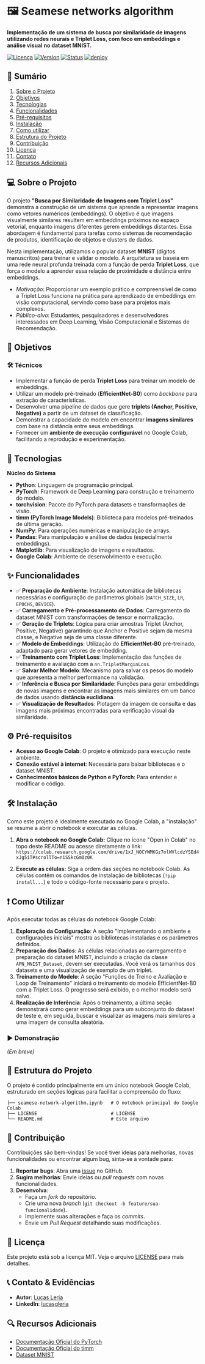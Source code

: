 # 🖼️ Seamese networks algorithm

**Implementação de um sistema de busca por similaridade de imagens utilizando redes neurais e Triplet Loss, com foco em embeddings e análise visual no dataset MNIST.**

[![Licença](https://img.shields.io/badge/license-MIT-blue.svg)](LICENSE)
[![Version](https://img.shields.io/badge/Version-2.3.0-green.svg)]()
[![Status](https://img.shields.io/badge/status-concluído-greend.svg)]()
[![deploy](https://img.shields.io/badge/depoly-inactive-red.svg)]()

## 📌 Sumário

1. [Sobre o Projeto](#-sobre-o-projeto)  
2. [Objetivos](#-objetivos)  
3. [Tecnologias](#-tecnologias)  
4. [Funcionalidades](#-funcionalidades)  
5. [Pré-requisitos](#%EF%B8%8F-pré-requisitos)  
6. [Instalação](#%EF%B8%8F-instalação)  
7. [Como utilizar](#-como-utilizar)
8. [Estrutura do Projeto](#-estrutura-do-projeto)
9. [Contribuição](#-contribuição)  
10. [Licença](#-licença)  
11. [Contato](#-contato)  
12. [Recursos Adicionais](#-recursos-adicionais)  

## 💻 Sobre o Projeto

O projeto **"Busca por Similaridade de Imagens com Triplet Loss"** demonstra a construção de um sistema que aprende a representar imagens como vetores numéricos (embeddings). O objetivo é que imagens visualmente similares resultem em embeddings próximos no espaço vetorial, enquanto imagens diferentes gerem embeddings distantes. Essa abordagem é fundamental para tarefas como sistemas de recomendação de produtos, identificação de objetos e clusters de dados.

Nesta implementação, utilizamos o popular dataset **MNIST** (dígitos manuscritos) para treinar e validar o modelo. A arquitetura se baseia em uma rede neural profunda treinada com a função de perda **Triplet Loss**, que força o modelo a aprender essa relação de proximidade e distância entre embeddings.

  - *Motivação*: Proporcionar um exemplo prático e compreensível de como a Triplet Loss funciona na prática para aprendizado de embeddings em visão computacional, servindo como base para projetos mais complexos.
  - *Público-alvo*: Estudantes, pesquisadores e desenvolvedores interessados em Deep Learning, Visão Computacional e Sistemas de Recomendação.

## 🎯 Objetivos

### 🛠️ Técnicos

  - Implementar a função de perda **Triplet Loss** para treinar um modelo de embeddings.
  - Utilizar um modelo pré-treinado (**EfficientNet-B0**) como *backbone* para extração de características.
  - Desenvolver uma pipeline de dados que gere **triplets (Anchor, Positive, Negative)** a partir de um dataset de classificação.
  - Demonstrar a capacidade do modelo em encontrar **imagens similares** com base na distância entre seus embeddings.
  - Fornecer um **ambiente de execução configurável** no Google Colab, facilitando a reprodução e experimentação.

## 🚀 Tecnologias

**Núcleo do Sistema**

  - **Python**: Linguagem de programação principal.
  - **PyTorch**: Framework de Deep Learning para construção e treinamento do modelo.
  - **torchvision**: Pacote do PyTorch para datasets e transformações de visão.
  - **timm (PyTorch Image Models)**: Biblioteca para modelos pré-treinados de última geração.
  - **NumPy**: Para operações numéricas e manipulação de arrays.
  - **Pandas**: Para manipulação e análise de dados (especialmente embeddings).
  - **Matplotlib**: Para visualização de imagens e resultados.
  - **Google Colab**: Ambiente de desenvolvimento e execução.

## ✨ Funcionalidades

  - ✅ **Preparação do Ambiente**: Instalação automática de bibliotecas necessárias e configuração de parâmetros globais (`BATCH_SIZE`, `LR`, `EPOCHS`, `DEVICE`).
  - ✅ **Carregamento e Pré-processamento de Dados**: Carregamento do dataset MNIST com transformações de tensor e normalização.
  - ✅ **Geração de Triplets**: Lógica para criar amostras Triplet (Anchor, Positive, Negative) garantindo que Anchor e Positive sejam da mesma classe, e Negative seja de uma classe diferente.
  - ✅ **Modelo de Embeddings**: Utilização do **EfficientNet-B0** pré-treinado, adaptado para gerar vetores de embedding.
  - ✅ **Treinamento com Triplet Loss**: Implementação das funções de treinamento e avaliação com a `nn.TripletMarginLoss`.
  - ✅ **Salvar Melhor Modelo**: Mecanismo para salvar os pesos do modelo que apresenta a melhor performance na validação.
  - ✅ **Inferência e Busca por Similaridade**: Funções para gerar embeddings de novas imagens e encontrar as imagens mais similares em um banco de dados usando **distância euclidiana**.
  - ✅ **Visualização de Resultados**: Plotagem da imagem de consulta e das imagens mais próximas encontradas para verificação visual da similaridade.

## ⚙️ Pré-requisitos

  - **Acesso ao Google Colab**: O projeto é otimizado para execução neste ambiente.
  - **Conexão estável à internet**: Necessária para baixar bibliotecas e o dataset MNIST.
  - **Conhecimentos básicos de Python e PyTorch**: Para entender e modificar o código.

## 🛠️ Instalação

Como este projeto é idealmente executado no Google Colab, a "instalação" se resume a abrir o notebook e executar as células.

1.  **Abra o notebook no Google Colab:**
    Clique no ícone "Open in Colab" no topo deste README ou acesse diretamente o link: `https://colab.research.google.com/drive/1xJ_NOCYWMKGz7olWVlcdzYSEd4xJg5iT#scrollTo=niSSkcGm0z0K`

2.  **Execute as células:**
    Siga a ordem das seções no notebook Colab. As células contêm os comandos de instalação de bibliotecas (`!pip install...`) e todo o código-fonte necessário para o projeto.

## ❗ Como Utilizar

Após executar todas as células do notebook Google Colab:

1.  **Exploração da Configuração**: A seção "Implementando o ambiente e configurações iniciais" mostra as bibliotecas instaladas e os parâmetros definidos.
2.  **Preparação dos Dados**: As células relacionadas ao carregamento e preparação do dataset MNIST, incluindo a criação da classe `APN_MNIST_Dataset`, devem ser executadas. Você verá os tamanhos dos datasets e uma visualização de exemplo de um triplet.
3.  **Treinamento do Modelo**: A seção "Funções de Treino e Avaliação e Loop de Treinamento" iniciará o treinamento do modelo EfficientNet-B0 com a Triplet Loss. O progresso será exibido, e o melhor modelo será salvo.
4.  **Realização de Inferência**: Após o treinamento, a última seção demonstrará como gerar embeddings para um subconjunto do dataset de teste e, em seguida, buscar e visualizar as imagens mais similares a uma imagem de consulta aleatória.

### ▶️ Demonstração

*(Em breve)*

## 📂 Estrutura do Projeto

O projeto é contido principalmente em um único notebook Google Colab, estruturado em seções lógicas para facilitar a compreensão do fluxo:

```plaintext
├── seamese-network-algorithm.ipynb   # O notebook principal do Google Colab
├── LICENSE                           # LICENSE
└── README.md                         # Este arquivo
```

## 🤝 Contribuição

Contribuições são bem-vindas\! Se você tiver ideias para melhorias, novas funcionalidades ou encontrar algum bug, sinta-se à vontade para:

1.  **Reportar bugs**: Abra uma [issue](https://www.google.com/search?q=https://github.com/lucasgleria/seamese-network-algorithm/issues) no GitHub.
2.  **Sugira melhorias**: Envie ideias ou *pull requests* com novas funcionalidades.
3.  **Desenvolva**:
      - Faça um *fork* do repositório.
      - Crie uma nova *branch* (`git checkout -b feature/sua-funcionalidade`).
      - Implemente suas alterações e faça os *commits*.
      - Envie um *Pull Request* detalhando suas modificações.

## 📜 Licença

Este projeto está sob a licença MIT. Veja o arquivo [LICENSE](https://www.google.com/search?q=LICENSE) para mais detalhes.

## 📞 Contato & Evidências

- **Autor**: [Lucas Leria](https://github.com/lucasgleria)  
- **LinkedIn**: [lucasgleria](https://www.linkedin.com/in/lucasgleria/)  

## 🔍 Recursos Adicionais

  - [Documentação Oficial do PyTorch](https://pytorch.org/docs/stable/index.html)
  - [Documentação Oficial do timm](https://www.google.com/search?q=https://rwightman.github.io/pytorch-image-models/README/)
  - [Dataset MNIST](http://yann.lecun.com/exdb/mnist/)

